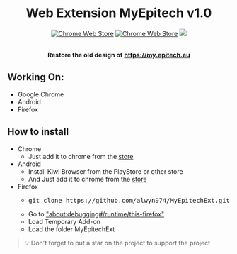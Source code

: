<div align="center">
    <h1>Web Extension MyEpitech v1.0</h1>

[![Chrome Web Store](https://img.shields.io/chrome-web-store/stars/hnkcafanoncncpkgboikhhikdomenepb?label=Chrome%20Stars&logo=brightgreen&style=for-the-badge)](https://chrome.google.com/webstore/detail/myepitech/hnkcafanoncncpkgboikhhikdomenepb)
[![Chrome Web Store](https://img.shields.io/chrome-web-store/users/hnkcafanoncncpkgboikhhikdomenepb?color=brightgreen&label=Chrome%20Downloads&style=for-the-badge)](https://chrome.google.com/webstore/detail/myepitech/hnkcafanoncncpkgboikhhikdomenepb)
[![](https://img.shields.io/badge/License-GPL--3.0-brightgreen.svg?style=for-the-badge)](https://github.com/alwyn974/MyEpitechExt/blob/main/LICENSE)

<br><strong> Restore the old design of https://my.epitech.eu </strong></p>

</div>

## Working On:

- Google Chrome
- Android
- Firefox

## How to install

<ul>
	<li>
      Chrome
      <ul>
        <li>Just add it to chrome from the <a href="https://chrome.google.com/webstore/detail/myepitech/hnkcafanoncncpkgboikhhikdomenepb/related?hl=fr">store</a></li>
      </ul>
    </li>
	<li>Android
		<ul>
			<li> Install Kiwi Browser from the PlayStore or other store</li>
			<li> And Just add it to chrome from the <a href="https://chrome.google.com/webstore/detail/myepitech/hnkcafanoncncpkgboikhhikdomenepb/related?hl=fr">store</a></li>
		</ul>
	</li>
    <li>Firefox
		<ul>
            <li><pre>git clone https://github.com/alwyn974/MyEpitechExt.git</pre></li>
			<li> Go to <a href="about:debugging#/runtime/this-firefox">"about:debugging#/runtime/this-firefox"</a> </li>
			<li> Load Temporary Add-on</li>
            <li> Load the folder MyEpitechExt</li>
		</ul>
	</li>
</ul>

> :bulb: Don't forget to put a star on the project to support the project
